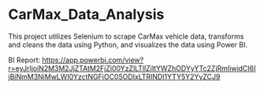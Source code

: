 # CarMax_Data_Analysis
This project utilizes Selenium to scrape CarMax vehicle data, transforms and cleans the data using Python, and visualizes the data using Power BI. 

BI Report: 
https://app.powerbi.com/view?r=eyJrIjoiN2M3M2JjZTAtM2FjZi00YzZlLTllZjItYWZhODYyYTc2ZjRmIiwidCI6IjBiNmM3NjMwLWI0YzctNGFjOC05ODIxLTRlNDI1YTY5Y2YyZCJ9
